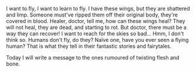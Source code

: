 I want to fly, I want to learn to fly. I have these wings, but they are shattered and limp. Someone must've ripped them off their original body, they're covered in blood. 
Healer, doctor, tell me, how can these wings heal?
They will not heal, they are dead, and starting to rot.
But doctor, there must be a way they can recover! I want to reach for the skies so bad... 
Hmm, I don't think so. Humans don't fly, do they? Naïve one, have you ever seen a flying human? That is what they tell in their fantastic stories and fairytales. 

Today I will write a message to the ones rumoured of twisting flesh and bone. 
